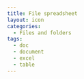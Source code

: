 ```yaml
---
title: File spreadsheet
layout: icon
categories:
  - Files and folders
tags:
  - doc
  - document
  - excel
  - table
---
```

